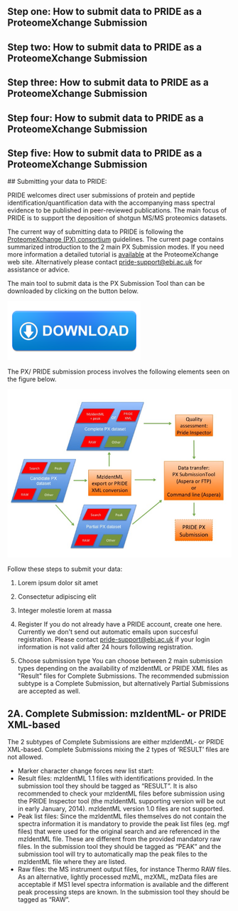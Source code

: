 
<h2 id="one">Step one: How to submit data to PRIDE as a ProteomeXchange Submission</h2>

<h2 id="two">Step two: How to submit data to PRIDE as a ProteomeXchange Submission</h2>

<h2 id="three">Step three: How to submit data to PRIDE as a ProteomeXchange Submission</h2>

<h2 id="four">Step four: How to submit data to PRIDE as a ProteomeXchange Submission</h2>

<h2 id="five">Step five:  How to submit data to PRIDE as a ProteomeXchange Submission</h2>
## Submitting your data to PRIDE:


PRIDE welcomes direct user submissions of protein and peptide identification/quantification data with the accompanying mass spectral evidence to be published in peer-reviewed publications. The main focus of PRIDE is to support the deposition of shotgun MS/MS proteomics datasets.

The current way of submitting data to PRIDE is following the [ProteomeXchange (PX) consortium](http://www.proteomexchange.org/) guidelines. The current page contains summarized introduction to the 2 main PX Submission modes. If you need more information a detailed tutorial is [available](http://www.proteomexchange.org/sites/proteomexchange.org/files/documents/px_submission_tutorial2.pdf) at the ProteomeXchange web site. Alternatively please contact pride-support@ebi.ac.uk for assistance or advice.

The main tool to submit data is the PX Submission Tool than can be downloaded by clicking on the button below.


![Minion](/static/markdown/submitDataPage/image/download.png)


The PX/ PRIDE submission process involves the following elements seen on the figure below.

![Minion](/static/markdown/submitDataPage/image/Slide1.jpg)

Follow these steps to submit your data:

1. Lorem ipsum dolor sit amet
2. Consectetur adipiscing elit
3. Integer molestie lorem at massa

1. Register
If you do not already have a PRIDE account, create one here. Currently we don't send out automatic emails upon succesful registration. Please contact pride-support@ebi.ac.uk if your login information is not valid after 24 hours following registration.

2. Choose submission type
You can choose between 2 main submission types depending on the availability of mzIdentML or PRIDE XML files as "Result" files for Complete Submissions. The recommended submission subtype is a Complete Submission, but alternatively Partial Submissions are accepted as well.

## 2A. Complete Submission: mzIdentML- or PRIDE XML-based

The 2 subtypes of Complete Submissions are either mzIdentML- or PRIDE XML-based. Complete Submissions mixing the 2 types of ‘RESULT’ files are not allowed.

- Marker character change forces new list start:
- Result files: mzIdentML 1.1 files with identifications provided. In the submission tool they should be tagged as “RESULT”. It is also recommended to check your mzIdentML files before submission using the PRIDE Inspector tool (the mzIdentML supporting version will be out in early January, 2014). mzIdentML version 1.0 files are not supported.
- Peak list files: Since the mzIdentML files themselves do not contain the spectra information it is mandatory to provide the peak list files (eg. mgf files) that were used for the original search and are referenced in the mzIdentML file. These are different from the provided mandatory raw files. In the submission tool they should be tagged as “PEAK” and the submission tool will try to automatically map the peak files to the mzIdentML file where they are listed.
- Raw files: the MS instrument output files, for instance Thermo RAW files. As an alternative, lightly processed  mzML, mzXML, mzData files are acceptable if MS1 level spectra information is available and the different peak processing steps are known. In the submission tool they should be tagged as “RAW”.


